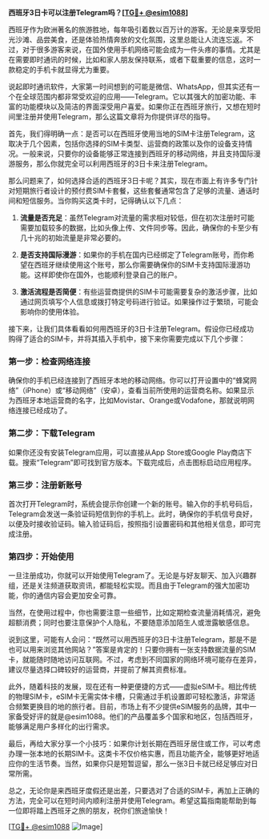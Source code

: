 **西班牙3日卡可以注册Telegram吗？[[TG💪+ @esim1088](https://t.me/s/esim1088)]**

西班牙作为欧洲著名的旅游胜地，每年吸引着数以百万计的游客。无论是来享受阳光沙滩、品尝美食，还是体验热情奔放的文化氛围，这里总能让人流连忘返。不过，对于很多游客来说，在国外使用手机网络可能会成为一件头疼的事情。尤其是在需要即时通讯的时候，比如和家人朋友保持联系，或者下载重要的信息，这时一款稳定的手机卡就显得尤为重要。

说起即时通讯软件，大家第一时间想到的可能是微信、WhatsApp，但其实还有一个在全球范围内都非常受欢迎的应用——Telegram。它以其强大的加密功能、丰富的功能模块以及简洁的界面深受用户喜爱。如果你正在西班牙旅行，又想在短时间里注册并使用Telegram，那么这篇文章将为你提供详尽的指导。

首先，我们得明确一点：是否可以在西班牙使用当地的SIM卡注册Telegram，这取决于几个因素，包括你选择的SIM卡类型、运营商的政策以及你的设备支持情况。一般来说，只要你的设备能够正常连接到西班牙的移动网络，并且支持国际漫游服务，那么你就完全可以利用西班牙的3日卡来注册Telegram。

那么问题来了，如何选择合适的西班牙3日卡呢？其实，现在市面上有许多专门针对短期旅行者设计的预付费SIM卡套餐，这些套餐通常包含了足够的流量、通话时间和短信服务。当你购买这类卡时，记得确认以下几点：

1. **流量是否充足**：虽然Telegram对流量的需求相对较低，但在初次注册时可能需要加载较多的数据，比如头像上传、文件同步等。因此，确保你的卡至少有几十兆的初始流量是非常必要的。
   
2. **是否支持国际漫游**：如果你的手机在国内已经绑定了Telegram账号，而你希望在西班牙继续使用这个账号，那么你需要确保你的SIM卡支持国际漫游功能。这样即使你在国外，也能顺利登录自己的账户。

3. **激活流程是否简便**：有些运营商提供的SIM卡可能需要复杂的激活步骤，比如通过网页填写个人信息或拨打特定号码进行验证。如果操作过于繁琐，可能会影响你的使用体验。

接下来，让我们具体看看如何用西班牙的3日卡注册Telegram。假设你已经成功购得了适合的SIM卡，并将其插入手机中，接下来你需要完成以下几个步骤：

### 第一步：检查网络连接
确保你的手机已经连接到了西班牙本地的移动网络。你可以打开设置中的“蜂窝网络”（iPhone）或“移动网络”（安卓），查看当前所使用的运营商名称。如果显示为西班牙本地运营商的名字，比如Movistar、Orange或Vodafone，那就说明网络连接已经成功了。

### 第二步：下载Telegram
如果你还没有安装Telegram应用，可以直接从App Store或Google Play商店下载。搜索“Telegram”即可找到官方版本。下载完成后，点击图标启动应用程序。

### 第三步：注册新账号
首次打开Telegram时，系统会提示你创建一个新的账号。输入你的手机号码后，Telegram会发送一条验证码短信到你的手机上。此时，确保你的手机信号良好，以便及时接收验证码。输入验证码后，按照指引设置密码和其他相关信息，即可完成注册。

### 第四步：开始使用
一旦注册成功，你就可以开始使用Telegram了。无论是与好友聊天、加入兴趣群组，还是关注频道获取资讯，都能轻松实现。而且由于Telegram的强大加密功能，你的通信内容会更加安全可靠。

当然，在使用过程中，你也需要注意一些细节，比如定期检查流量消耗情况，避免超额消费；同时也要注意保护个人隐私，不要随意添加陌生人或泄露敏感信息。

说到这里，可能有人会问：“既然可以用西班牙的3日卡注册Telegram，那是不是也可以用来浏览其他网站？”答案是肯定的！只要你拥有一张支持数据流量的SIM卡，就能随时随地访问互联网。不过，考虑到不同国家的网络环境可能存在差异，建议尽量选择口碑较好的运营商，并提前了解其资费标准。

此外，随着科技的发展，现在还有一种更便捷的方式——虚拟eSIM卡。相比传统的物理SIM卡，eSIM卡无需实体卡槽，只需通过手机设置即可轻松激活，非常适合频繁更换目的地的旅行者。目前，市场上有不少提供eSIM服务的品牌，其中一家备受好评的就是@esim1088。他们的产品覆盖多个国家和地区，包括西班牙，能够满足用户多样化的出行需求。

最后，再给大家分享一个小技巧：如果你计划长期在西班牙居住或工作，可以考虑办理一张本地的长期SIM卡。这类卡不仅价格实惠，而且功能齐全，能够更好地适应你的生活节奏。当然，如果你只是短暂逗留，那么一张3日卡就已经足够应对日常所需。

总之，无论你是来西班牙度假还是出差，只要选对了合适的SIM卡，再加上正确的方法，完全可以在短时间内顺利注册并使用Telegram。希望这篇指南能帮助到每一位即将踏上西班牙之旅的朋友，祝你们旅途愉快！

[[TG💪+ @esim1088](https://t.me/s/esim1088) ![Image](https://i.postimg.cc/4NQfJmqS/Snipaste-2025-05-13-00-14-12.png)]